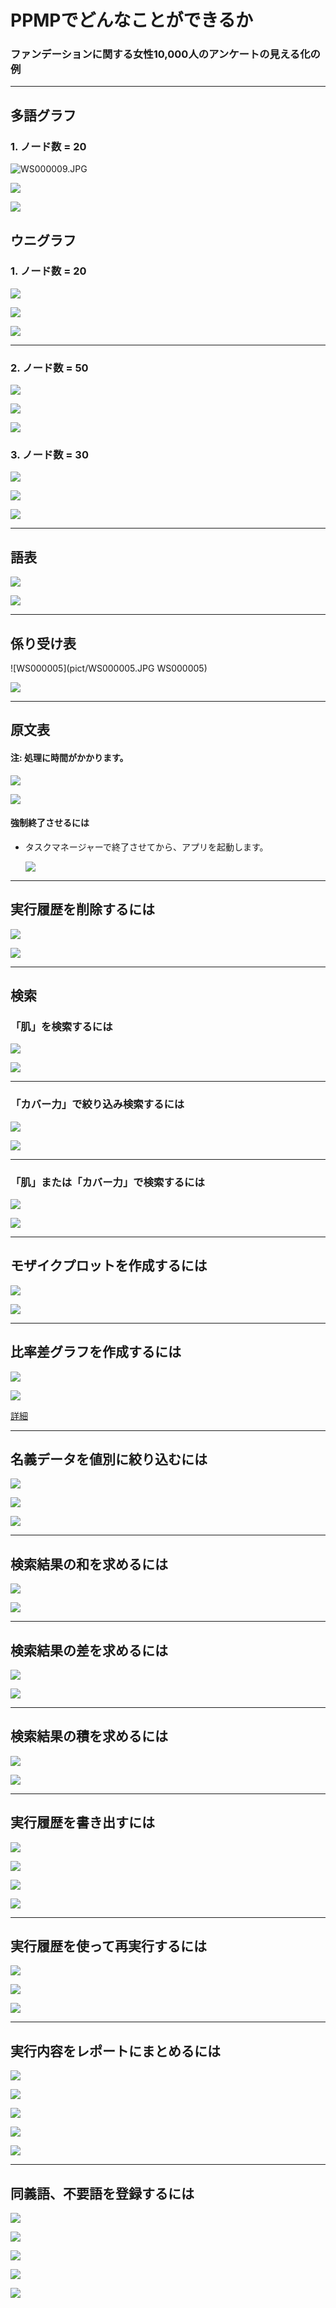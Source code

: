 # PPMPでどんなことができるか
### ファンデーションに関する女性10,000人のアンケートの見える化の例

---


## 多語グラフ
### 1. ノード数 = 20
![](pict/WS000009.JPG "WS000009.JPG")

![](pict/WS000008.JPG)

![](pict/foundation_0_tago_fa3_d3w20n20e100f1_全体-neato.svg)

## ウニグラフ
### 1. ノード数 = 20
![](pict/WS000009.JPG)

![](pict/WS000000.JPG)

![](pict/foundation_0_uni_fa3_d3w20n20e100f1_全体-fdp.svg)

---

### 2. ノード数 = 50
![](pict/WS000002.JPG)

![](pict/WS000000.JPG)

![](pict/foundation_0_uni_fa3_d3w20n50e200f1_全体-fdp.svg)

### 3. ノード数 = 30
![](pict/WS000003.JPG)

![](pict/WS000000.JPG)

![](pict/foundation_0_uni_fa3_d3w20n30e100f5_全体-fdp.svg)

---
## 語表
![](pict/WS000007.JPG)

![](pict/WS000006.JPG)

---

## 係り受け表
![WS000005](pict/WS000005.JPG WS000005)

![](pict/WS000004.JPG)

---

## 原文表
#### 注: 処理に時間がかかります。
![](pict/WS000010.JPG)

![](pict/WS000012.JPG)

#### 強制終了させるには
* タスクマネージャーで終了させてから、アプリを起動します。

   ![](pict/WS000011.JPG)

---

## 実行履歴を削除するには
![](pict/WS000013.JPG)

![](pict/WS000014.JPG)

---

## 検索
### 「肌」を検索するには

![](pict/WS000015.JPG)

![](pict/WS000016.JPG)

---

### 「カバー力」で絞り込み検索するには

![](pict/WS000017.JPG)

![](pict/WS000018.JPG)

---

### 「肌」または「カバー力」で検索するには
![](pict/WS000019.JPG)

![](pict/WS000020.JPG)

---

## モザイクプロットを作成するには
![](pict/WS000022.JPG)

![](pict/foundation_3_検索_8.Q7_年代x11.Q10_購入場所_mosaic_plot_8-11_utf8.svg)

---

## 比率差グラフを作成するには
![](pict/WS000023.JPG)

![](pict/WS000050.JPG)

[詳細](pict/foundation_3_検索_11.Q10_購入場所%28V%29_windsocks_fa3_v11_総数順_50.svg)

---

## 名義データを値別に絞り込むには
![](pict/WS000024.JPG)

![](pict/WS000025.JPG)

![](pict/WS000026.JPG)

---

## 検索結果の和を求めるには
![](pict/WS000027.JPG)

![](pict/WS000028.JPG)

---

## 検索結果の差を求めるには
![](pict/WS000029.JPG)

![](pict/WS000030.JPG)

---

## 検索結果の積を求めるには
![](pict/WS000031.JPG)

![](pict/WS000032.JPG)

---

## 実行履歴を書き出すには
![](pict/WS000033.JPG)

![](pict/WS000034.JPG)

![](pict/WS000035.JPG)

![](pict/WS000036.JPG)

---

## 実行履歴を使って再実行するには
![](pict/WS000037.JPG)

![](pict/WS000038.JPG)

![](pict/WS000039.JPG)

---

## 実行内容をレポートにまとめるには
![](pict/WS000040.JPG)

![](pict/WS000041.JPG)

![](pict/WS000042.JPG)

![](pict/WS000043.JPG)

![](pict/WS000044.JPG)

---

## 同義語、不要語を登録するには
![](pict/WS000045.JPG)

![](pict/WS000046.JPG)

![](pict/WS000047.JPG)

![](pict/WS000048.JPG)

![](pict/WS000049.JPG)
